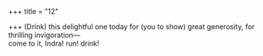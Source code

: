 +++
title = "12"

+++
(Drink) this delightful one today for (you to show) great generosity, for  thrilling invigoration—  
come to it, Indra! run! drink!  